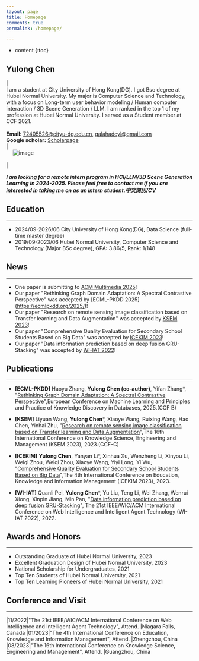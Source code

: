 ```yaml
---
layout: page
title: Homepage
comments: true
permalink: /homepage/

---
```


* content
{:toc}

## **Yulong Chen**

| <br> I am a student at City University of Hong Kong(DG). I got Bsc degree at Hubei Normal University. My major is Computer Science and Technology, with a focus on Long-term user behavior modeling / Human computer interaction / 3D Scene Generation / LLM. I am ranked in the top 1 of my profession at Hubei Normal University. I served as a Student member at CCF 2021. <br> <br> **Email:** <72405526@cityu-dg.edu.cn>, <galahadcyl@gmail.com> <br> **Google scholar:** [Scholarpage](https://scholar.google.com/citations?user=WAzerzwAAAAJ=en) <br> | <br> &emsp; ![image](https://yulongC.github.io/images/chen-2023.jpg) <br> <br> |

***I am looking for a remote intern program in HCI/LLM/3D Scene Generation Learning in 2024-2025. Please feel free to contact me if you are interested in taking me on as an intern student.[中文简历](https://github.com/yulongC/yulongC.github.io/blob/main/cv/cv_cn.pdf)/[CV](https://github.com/yulongC/yulongC.github.io/blob/main/cv/cv_en.pdf)*** 

## Education

---
* 2024/09-2026/06 City University of Hong Kong(DG), Data Science (full-time master degree)
* 2019/09-2023/06 Hubei Normal University, Computer Science and Technology (Major BSc degree), GPA: 3.86/5, Rank: 1/148


## News

---
* One paper is submitting to [ACM Multimedia 2025](https://acmmm2025.org/)!
* Our paper "Rethinking Graph Domain Adaptation: A Spectral Contrastive Perspective" was accepted by [ECML-PKDD 2025] (https://ecmlpkdd.org/2025/)!
* Our paper "Research on remote sensing image classification based on Transfer learning and Data Augmentation" was accepted by [KSEM 2023](https://www.ksem2023.conferences.academy/)!
* Our paper "Comprehensive Quality Evaluation for Secondary School Students Based on Big Data" was accepted by [ICEKIM 2023](https://www.researchgate.net/publication/372012950_Comprehensive_Quality_Evaluation_for_Secondary_School_Students_Based_on_Big_Data)!
* Our paper "Data information prediction based on deep fusion GRU-Stacking" was accepted by [WI-IAT 2022](https://ieeexplore.ieee.org/document/10101961)!


## Publications

---
* **[ECML-PKDD]** Haoyu Zhang, **Yulong Chen (co-author)**, Yifan Zhang*, "[Rethinking Graph Domain Adaptation: A Spectral Contrastive Perspective]()",European Conference on Machine Learning and Principles and Practice of Knowledge Discovery in Databases, 2025.(CCF B)

* **[KSEM]** Liyuan Wang, **Yulong Chen***, Xiaoye Wang, Ruixing Wang, Hao Chen, Yinhai Zhu, "[Research on remote sensing image classification based on Transfer learning and Data Augmentation](https://www.ksem2023.conferences.academy/)",The 16th International Conference on Knowledge Science, Engineering and Management (KSEM 2023), 2023.(CCF-C)

* **[ICEKIM]** **Yulong Chen**, Yanyan Li*, Xinhua Xu, Wenzheng Li, Xinyou Li, Weiqi Zhou, Weiqi Zhou, Xiaoye Wang, Yiyi Long, Yi Wu, "[Comprehensive Quality Evaluation for Secondary School Students Based on Big Data](https://www.researchgate.net/publication/372012950_Comprehensive_Quality_Evaluation_for_Secondary_School_Students_Based_on_Big_Data)",The 4th International Conference on Education, Knowledge and Information Management (ICEKIM 2023), 2023. 

* **[WI-IAT]** Quanli Pei, **Yulong Chen***, Yu Liu, Teng Li, Wei Zhang, Wenrui Xiong, Xinpin Jiang, Min Pan, "[Data information prediction based on deep fusion GRU-Stacking](https://ieeexplore.ieee.org/document/10101961)", The 21st IEEE/WIC/ACM International Conference on Web Intelligence and Intelligent Agent Technology (WI-IAT 2022), 2022. 




## Awards and Honors

---
- Outstanding Graduate of Hubei Normal University, 2023
- Excellent Graduation Design of Hubei Normal University, 2023
- National Scholarship for Undergraduates, 2021
- Top Ten Students of Hubei Normal University, 2021
- Top Ten Learning Pioneers of Hubei Normal University, 2021



## Conference and Visit

---

|11/2022|"The 21st IEEE/WIC/ACM International Conference on Web Intelligence and Intelligent Agent Technology", Attend. |Niagara Falls, Canada
|01/2023|"The 4th International Conference on Education, Knowledge and Information Management", Attend. |Zhengzhou, China
|08/2023|"The 16th International Conference on Knowledge Science, Engineering and Management", Attend. |Guangzhou, China
